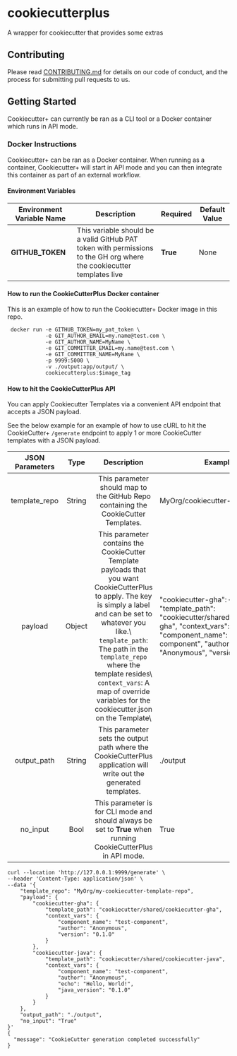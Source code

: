 # cookiecutterplus
A wrapper for cookiecutter that provides some extras

## Contributing
Please read [CONTRIBUTING.md](CONTRIBUTING.md) for details on our code of conduct, and the process for submitting pull requests to us.

## Getting Started
Cookiecutter+ can currently be ran as a CLI tool or a Docker container which runs in API mode.


### Docker Instructions
Cookiecutter+ can be ran as a Docker container.  When running as a container, Cookiecutter+ will start in API mode and you can then integrate this container as part of an external workflow.

#### Environment Variables
| Environment Variable Name | Description                                                                                                           | Required | Default Value |
|---------------------------|-----------------------------------------------------------------------------------------------------------------------|----------|---------------|
| **GITHUB_TOKEN**          | This variable should be a valid GitHub PAT token with permissions to the GH org where the cookiecutter templates live | **True** |          None |

#### How to run the CookieCutterPlus Docker container
This is an example of how to run the Cookiecutter+ Docker image in this repo.
```
 docker run -e GITHUB_TOKEN=my_pat_token \
            -e GIT_AUTHOR_EMAIL=my.name@test.com \
            -e GIT_AUTHOR_NAME=MyName \
            -e GIT_COMMITTER_EMAIL=my.name@test.com \
            -e GIT_COMMITTER_NAME=MyName \
            -p 9999:5000 \
            -v ./output:app/output/ \
            cookiecutterplus:$image_tag
```

#### How to hit the CookieCutterPlus API
You can apply Cookiecutter Templates via a convenient API endpoint that accepts a JSON payload.

See the below example for an example of how to use cURL to hit the CookieCutter+ `/generate` endpoint to apply 1 or more CookieCutter templates with a JSON payload.

| **JSON Parameters** | **Type** |                                                                                                                                                               **Description**                                                                                                                                                              | **Example**                                                                                                                                                                                                                                                          | **Required** | **Default Value** |
|:-------------------:|:--------:|:------------------------------------------------------------------------------------------------------------------------------------------------------------------------------------------------------------------------------------------------------------------------------------------------------------------------------------------:|----------------------------------------------------------------------------------------------------------------------------------------------------------------------------------------------------------------------------------------------------------------------|:------------:|:-----------------:|
| template_repo       | String   | This parameter should map to the GitHub Repo containing the CookieCutter Templates.                                                                                                                                                                                                                                                        | MyOrg/cookiecutter-templates                                                                                                                                                                                                                                         |     **True** |              None |
| payload             | Object   | This parameter contains the CookieCutter Template payloads that you want CookieCutterPlus to apply.  The key is simply a label and can be set to whatever you like.\\  `template_path`: The path in the `template_repo` where the template resides\ `context_vars`: A map of override variables for the cookiecutter.json on the Template\ | "cookiecutter-gha": {             "template_path": "cookiecutter/shared/cookiecutter-gha",             "context_vars": {                 "component_name": "test-component",                 "author": "Anonymous",                 "version": "0.1.0"             } |     **True** |              None |
| output_path         | String   | This parameter sets the output path where the CookieCutterPlus application will write out the generated templates.                                                                                                                                                                                                                         | ./output                                                                                                                                                                                                                                                             |     **True** |              None |
| no_input            | Bool     | This parameter is for CLI mode and should always be set to **True** when running CookieCutterPlus in API mode.                                                                                                                                                                                                                             | True                                                                                                                                                                                                                                                                 |     **True** |              True |

```
curl --location 'http://127.0.0.1:9999/generate' \
--header 'Content-Type: application/json' \
--data '{
    "template_repo": "MyOrg/my-cookiecutter-template-repo",
    "payload": {
        "cookiecutter-gha": {
            "template_path": "cookiecutter/shared/cookiecutter-gha",
            "context_vars": {
                "component_name": "test-component",
                "author": "Anonymous",
                "version": "0.1.0"
            }
        },
        "cookiecutter-java": {
            "template_path": "cookiecutter/shared/cookiecutter-java",
            "context_vars": {
                "component_name": "test-component",
                "author": "Anonymous",
                "echo": "Hello, World!",
                "java_version": "0.1.0"
            }
        }
    },
    "output_path": "./output",
    "no_input": "True"
}'
{
  "message": "CookieCutter generation completed successfully"
}
```
